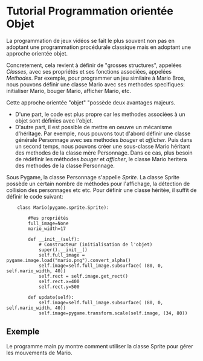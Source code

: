 # Tutorial Programmation orientée Objet

La programmation de jeux vidéos se fait le plus souvent non pas en adoptant une programmation procédurale classique mais en adoptant une approche orientée objet.

Concretement, cela revient à définir de "grosses structures", appelées *Classes*, avec ses propriétés et ses fonctions associées, appelées *Methodes*. Par exemple, pour programmer un jeu similaire à Mario Bros, nous pouvons définir une classe Mario avec ses methodes specifiques: initialiser Mario, bouger Mario, afficher Mario, etc.

Cette approche orientée "objet" "possède deux avantages majeurs. 

* D'une part, le code est plus propre car les methodes associées à un objet sont définies avec l'objet. 
* D'autre part, il est possible de mettre en oeuvre un mécanisme d'héritage. Par exemple, nous pouvons tout d'abord définir une classe générale Personnage avec ses methodes *bouger* et *afficher*. Puis dans un second temps, nous pouvons créer une sous-classe Mario héritant des methodes de la classe mère Personnage. Dans ce cas, plus besoin de rédéfinir les méthodes *bouger* et *afficher*, le classe Mario heritera des methodes de la classe Personnage.

    
Sous Pygame, la classe Personnage s'appelle *Sprite*. La classe Sprite possède un certain nombre de méthodes pour l'affichage, la détection de collision des personnages etc etc. Pour définir une classe héritée, il suffit de définir le code suivant: 


        class Mario(pygame.sprite.Sprite):

            #Mes propriétés       
            full_image=None
            mario_width=17

            def __init__(self):
                # Constructeur (initialisation de l'objet)
                super().__init__()
                self.full_image = pygame.image.load("mario.png").convert_alpha()
                self.image=self.full_image.subsurface( (80, 0, self.mario_width, 40))
                self.rect = self.image.get_rect()
                self.rect.x=400
                self.rect.y=500

            def update(self):
                self.image=self.full_image.subsurface( (80, 0, self.mario_width, 40))
                self.image=pygame.transform.scale(self.image, (34, 80))



## Exemple

Le programme main.py montre comment utiliser la classe Sprite pour gérer les mouvements de Mario.
